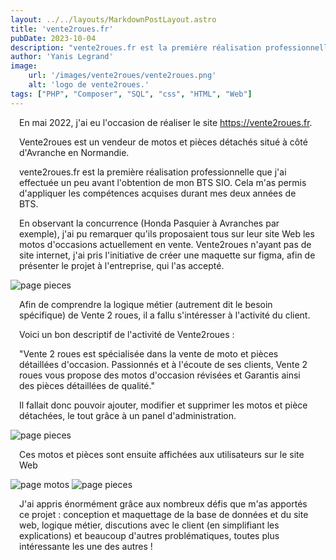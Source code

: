 ```yaml
---
layout: ../../layouts/MarkdownPostLayout.astro
title: 'vente2roues.fr'
pubDate: 2023-10-04
description: "vente2roues.fr est la première réalisation professionnelle que j'ai effectuée un peu avant l'obtention de mon BTS SIO."
author: 'Yanis Legrand'
image:
    url: '/images/vente2roues/vente2roues.png' 
    alt: 'logo de vente2roues.'
tags: ["PHP", "Composer", "SQL", "css", "HTML", "Web"]
---
```

<style>
    h2,h3 {
        margin-top:2em;
    }
    h2, p, hr {
        margin: 1em;
    }
    img {
        max-width:40em;
    }
</style>

En mai 2022, j'ai eu l'occasion de réaliser le site https://vente2roues.fr.

Vente2roues est un vendeur de motos et pièces détachés situé à côté d'Avranche en Normandie.

vente2roues.fr est la première réalisation professionnelle que j'ai effectuée un peu avant l'obtention de mon BTS SIO. Cela m'as permis d'appliquer les compétences acquises durant mes deux années de BTS.

En observant la concurrence (Honda Pasquier à Avranches par exemple), j'ai pu remarquer qu'ils proposaient tous sur leur site Web les motos d'occasions actuellement en vente. Vente2roues n'ayant pas de site internet, j'ai pris l'initiative de créer une maquette sur figma, afin de présenter le projet à l'entreprise, qui l'as accepté.

<img src="/images/vente2roues/mainpage.PNG" alt="page pieces" />

Afin de comprendre la logique métier (autrement dit le besoin spécifique) de Vente 2 roues, il a fallu s'intéresser à l'activité du client.

Voici un bon descriptif de l'activité de Vente2roues :

"Vente 2 roues est spécialisée dans la vente de moto et pièces détaillées d'occasion. Passionnés et à l'écoute de ses clients, Vente 2 roues vous propose des motos d'occasion révisées et Garantis ainsi des pièces détaillées de qualité."

Il fallait donc pouvoir ajouter, modifier et supprimer les motos et pièce détachées, le tout grâce à un panel d'administration.

<img src="/images/vente2roues/backoffice.PNG" alt="page pieces" />

Ces motos et pièces sont ensuite affichées aux utilisateurs sur le site Web  

<img src="/images/vente2roues/motos.PNG" alt="page motos" />

<img src="/images/vente2roues/pieces.PNG" alt="page pieces" />

J'ai appris énormément grâce aux nombreux défis que m'as apportés ce projet : conception et maquettage de la base de données et du site web, logique métier, discutions avec le client (en simplifiant les explications) et beaucoup d'autres problématiques, toutes plus intéressante les une des autres !
